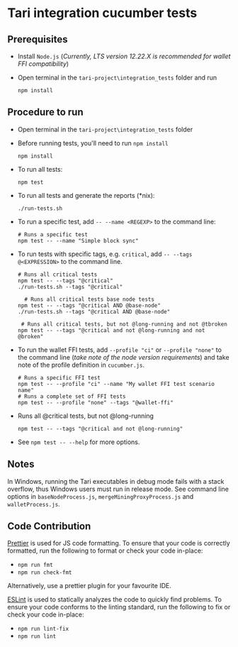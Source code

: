 # Tari integration cucumber tests

## Prerequisites

- Install `Node.js` (_Currently, LTS version 12.22.X is recommended for wallet FFI compatibility_)

- Open terminal in the `tari-project\integration_tests` folder and run
  ```
  npm install
  ```

## Procedure to run

- Open terminal in the `tari-project\integration_tests` folder

- Before running tests, you'll need to run `npm install`

  ```
  npm install
  ```

- To run all tests:

  ```
  npm test
  ```

- To run all tests and generate the reports (\*nix):

  ```
  ./run-tests.sh
  ```

- To run a specific test, add `-- --name <REGEXP>` to the command line:

  ```shell
  # Runs a specific test
  npm test -- --name "Simple block sync"
  ```

- To run tests with specific tags, e.g. `critical`, add `-- --tags @<EXPRESSION>` to the command line.

  ```shell
  # Runs all critical tests
  npm test -- --tags "@critical"
  ./run-tests.sh --tags "@critical"

    # Runs all critical tests base node tests
  npm test -- --tags "@critical AND @base-node"
  ./run-tests.sh --tags "@critical AND @base-node"

   # Runs all critical tests, but not @long-running and not @tbroken
  npm test -- --tags "@critical and not @long-running and not @broken"
  ```

- To run the wallet FFI tests, add `--profile "ci"` or `--profile "none"` to the command line (_take note of the node
  version requirements_) and take note of the profile definition in `cucumber.js`.

  ```shell
  # Runs a specific FFI test
  npm test -- --profile "ci" --name "My wallet FFI test scenario name"
  # Runs a complete set of FFI tests
  npm test -- --profile "none" --tags "@wallet-ffi"
  ```

- Runs all @critical tests, but not @long-running

  ```
  npm test -- --tags "@critical and not @long-running"
  ```

- See `npm test -- --help` for more options.

## Notes

In Windows, running the Tari executables in debug mode fails with a stack overflow, thus Windows users must
run in release mode. See command line options in `baseNodeProcess.js`, `mergeMiningProxyProcess.js`
and `walletProcess.js`.

## Code Contribution

[Prettier](https://prettier.io/) is used for JS code formatting. To ensure that your code is correctly
formatted, run the following to format or check your code in-place:

- `npm run fmt`
- `npm run check-fmt`

Alternatively, use a prettier plugin for your favourite IDE.

[ESLint](https://eslint.org) is used to statically analyzes the code to quickly find problems. To ensure your code
conforms to the linting standard, run the following to fix or check your code in-place:

- `npm run lint-fix`
- `npm run lint`

